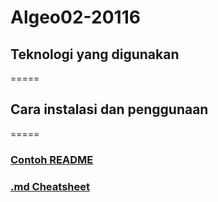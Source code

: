 # Algeo02-20116

## Teknologi yang digunakan
=====
## Cara instalasi dan penggunaan
=====

### [Contoh README](https://github.com/ritaly/README-cheatsheet)
### [.md Cheatsheet](https://github.com/adam-p/markdown-here/wiki/Markdown-Cheatsheet#links)
